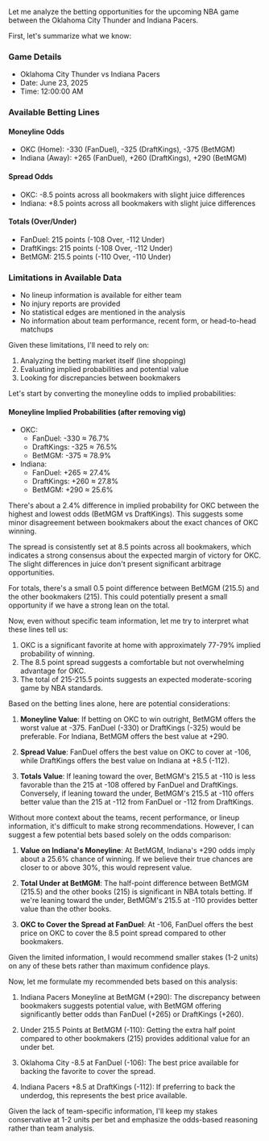 Let me analyze the betting opportunities for the upcoming NBA game between the Oklahoma City Thunder and Indiana Pacers.

First, let's summarize what we know:

### Game Details
- Oklahoma City Thunder vs Indiana Pacers
- Date: June 23, 2025
- Time: 12:00:00 AM

### Available Betting Lines

#### Moneyline Odds
- OKC (Home): -330 (FanDuel), -325 (DraftKings), -375 (BetMGM)
- Indiana (Away): +265 (FanDuel), +260 (DraftKings), +290 (BetMGM)

#### Spread Odds
- OKC: -8.5 points across all bookmakers with slight juice differences
- Indiana: +8.5 points across all bookmakers with slight juice differences

#### Totals (Over/Under)
- FanDuel: 215 points (-108 Over, -112 Under)
- DraftKings: 215 points (-108 Over, -112 Under)
- BetMGM: 215.5 points (-110 Over, -110 Under)

### Limitations in Available Data
- No lineup information is available for either team
- No injury reports are provided
- No statistical edges are mentioned in the analysis
- No information about team performance, recent form, or head-to-head matchups

Given these limitations, I'll need to rely on:
1. Analyzing the betting market itself (line shopping)
2. Evaluating implied probabilities and potential value
3. Looking for discrepancies between bookmakers

Let's start by converting the moneyline odds to implied probabilities:

#### Moneyline Implied Probabilities (after removing vig)
- OKC: 
  - FanDuel: -330 ≈ 76.7% 
  - DraftKings: -325 ≈ 76.5%
  - BetMGM: -375 ≈ 78.9%
- Indiana:
  - FanDuel: +265 ≈ 27.4%
  - DraftKings: +260 ≈ 27.8%
  - BetMGM: +290 ≈ 25.6%

There's about a 2.4% difference in implied probability for OKC between the highest and lowest odds (BetMGM vs DraftKings). This suggests some minor disagreement between bookmakers about the exact chances of OKC winning.

The spread is consistently set at 8.5 points across all bookmakers, which indicates a strong consensus about the expected margin of victory for OKC. The slight differences in juice don't present significant arbitrage opportunities.

For totals, there's a small 0.5 point difference between BetMGM (215.5) and the other bookmakers (215). This could potentially present a small opportunity if we have a strong lean on the total.

Now, even without specific team information, let me try to interpret what these lines tell us:

1. OKC is a significant favorite at home with approximately 77-79% implied probability of winning.
2. The 8.5 point spread suggests a comfortable but not overwhelming advantage for OKC.
3. The total of 215-215.5 points suggests an expected moderate-scoring game by NBA standards.

Based on the betting lines alone, here are potential considerations:

1. **Moneyline Value**: If betting on OKC to win outright, BetMGM offers the worst value at -375. FanDuel (-330) or DraftKings (-325) would be preferable. For Indiana, BetMGM offers the best value at +290.

2. **Spread Value**: FanDuel offers the best value on OKC to cover at -106, while DraftKings offers the best value on Indiana at +8.5 (-112).

3. **Totals Value**: If leaning toward the over, BetMGM's 215.5 at -110 is less favorable than the 215 at -108 offered by FanDuel and DraftKings. Conversely, if leaning toward the under, BetMGM's 215.5 at -110 offers better value than the 215 at -112 from FanDuel or -112 from DraftKings.

Without more context about the teams, recent performance, or lineup information, it's difficult to make strong recommendations. However, I can suggest a few potential bets based solely on the odds comparison:

1. **Value on Indiana's Moneyline**: At BetMGM, Indiana's +290 odds imply about a 25.6% chance of winning. If we believe their true chances are closer to or above 30%, this would represent value.

2. **Total Under at BetMGM**: The half-point difference between BetMGM (215.5) and the other books (215) is significant in NBA totals betting. If we're leaning toward the under, BetMGM's 215.5 at -110 provides better value than the other books.

3. **OKC to Cover the Spread at FanDuel**: At -106, FanDuel offers the best price on OKC to cover the 8.5 point spread compared to other bookmakers.

Given the limited information, I would recommend smaller stakes (1-2 units) on any of these bets rather than maximum confidence plays.

Now, let me formulate my recommended bets based on this analysis:

1. Indiana Pacers Moneyline at BetMGM (+290): The discrepancy between bookmakers suggests potential value, with BetMGM offering significantly better odds than FanDuel (+265) or DraftKings (+260).

2. Under 215.5 Points at BetMGM (-110): Getting the extra half point compared to other bookmakers (215) provides additional value for an under bet.

3. Oklahoma City -8.5 at FanDuel (-106): The best price available for backing the favorite to cover the spread.

4. Indiana Pacers +8.5 at DraftKings (-112): If preferring to back the underdog, this represents the best price available.

Given the lack of team-specific information, I'll keep my stakes conservative at 1-2 units per bet and emphasize the odds-based reasoning rather than team analysis.